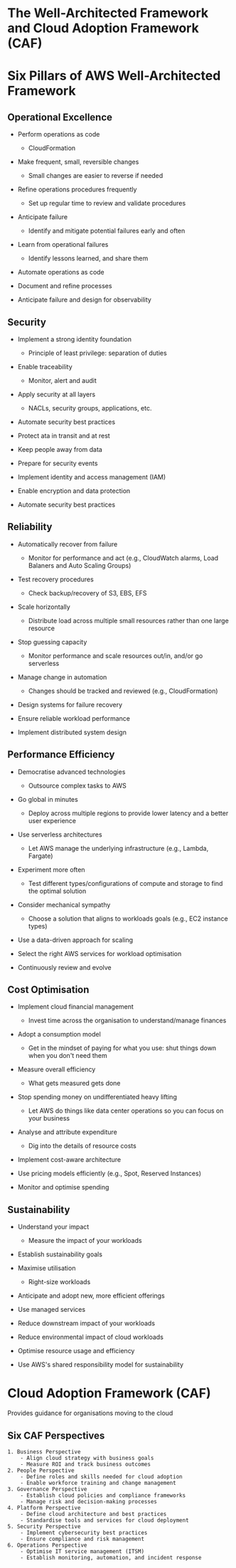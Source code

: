 # The Well-Architected Framework and Cloud Adoption Framework (CAF)

# Six Pillars of AWS Well-Architected Framework

## Operational Excellence

- Perform operations as code
    - CloudFormation
- Make frequent, small, reversible changes
    - Small changes are easier to reverse if needed
- Refine operations procedures frequently
    - Set up regular time to review and validate procedures
- Anticipate failure
    - Identify and mitigate potential failures early and often
- Learn from operational failures
    - Identify lessons learned, and share them

- Automate operations as code
- Document and refine processes
- Anticipate failure and design for observability

## Security

- Implement a strong identity foundation
    - Principle of least privilege: separation of duties
- Enable traceability
    - Monitor, alert and audit
- Apply security at all layers
    - NACLs, security groups, applications, etc.
- Automate security best practices
- Protect ata in transit and at rest
- Keep people away from data
- Prepare for security events

- Implement identity and access management (IAM)
- Enable encryption and data protection
- Automate security best practices

## Reliability

- Automatically recover from failure
    - Monitor for performance and act (e.g., CloudWatch alarms, Load Balaners and Auto Scaling Groups)
- Test recovery procedures
    - Check backup/recovery of S3, EBS, EFS
- Scale horizontally
    - Distribute load across multiple small resources rather than one large resource
- Stop guessing capacity
    - Monitor performance and scale resources out/in, and/or go serverless
- Manage change in automation
    - Changes should be tracked and reviewed (e.g., CloudFormation)

- Design systems for failure recovery
- Ensure reliable workload performance
- Implement distributed system design

## Performance Efficiency

- Democratise advanced technologies
    - Outsource complex tasks to AWS
- Go global in minutes
    - Deploy across multiple regions to provide lower latency and a better user experience
- Use serverless architectures
    - Let AWS manage the underlying infrastructure (e.g., Lambda, Fargate)
- Experiment more often
    - Test different types/configurations of compute and storage to find the optimal solution
- Consider mechanical sympathy
    - Choose a solution that aligns to workloads goals (e.g., EC2 instance types)

- Use a data-driven approach for scaling
- Select the right AWS services for workload optimisation
- Continuously review and evolve

## Cost Optimisation

- Implement cloud financial management
    - Invest time across the organisation to understand/manage finances
- Adopt a consumption model
    - Get in the mindset of paying for what you use: shut things down when you don't need them
- Measure overall efficiency
    - What gets measured gets done
- Stop spending money on undifferentiated heavy lifting
    - Let AWS do things like data center operations so you can focus on your business
- Analyse and attribute expenditure
    - Dig into the details of resource costs

- Implement cost-aware architecture
- Use pricing models efficiently (e.g., Spot, Reserved Instances)
- Monitor and optimise spending

## Sustainability

- Understand your impact
    - Measure the impact of your workloads
- Establish sustainability goals
- Maximise utilisation
    - Right-size workloads
- Anticipate and adopt new, more efficient offerings
- Use managed services
- Reduce downstream impact of your workloads

- Reduce environmental impact of cloud workloads
- Optimise resource usage and efficiency
- Use AWS's shared responsibility model for sustainability

# Cloud Adoption Framework (CAF)

Provides guidance for organisations moving to the cloud

## Six CAF Perspectives
    1. Business Perspective
        - Align cloud strategy with business goals
        - Measure ROI and track business outcomes
    2. People Perspective
        - Define roles and skills needed for cloud adoption
        - Enable workforce training and change management
    3. Governance Perspective
        - Establish cloud policies and compliance frameworks
        - Manage risk and decision-making processes
    4. Platform Perspective
        - Define cloud architecture and best practices
        - Standardise tools and services for cloud deployment
    5. Security Perspective
        - Implement cybersecurity best practices
        - Ensure compliance and risk management
    6. Operations Perspective
        - Optimise IT service management (ITSM)
        - Establish monitoring, automation, and incident response

